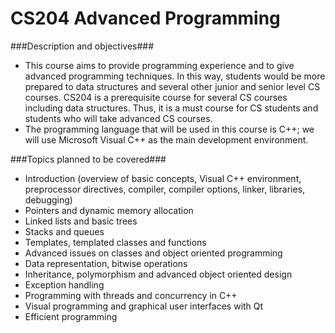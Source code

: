 # CS204 Advanced Programming #

###Description and objectives###
- This course aims to provide programming experience and to give advanced
programming techniques. In this way, students would be more prepared to data
structures and several other junior and senior level CS courses. CS204 is a
prerequisite course for several CS courses including data structures. Thus, it is a
must course for CS students and students who will take advanced CS courses.
- The programming language that will be used in this course is C++; we will use
Microsoft Visual C++ as the main development environment.

###Topics planned to be covered###
* Introduction (overview of basic concepts, Visual C++ environment, preprocessor
directives, compiler, compiler options, linker, libraries, debugging)
* Pointers and dynamic memory allocation
* Linked lists and basic trees
* Stacks and queues
* Templates, templated classes and functions
* Advanced issues on classes and object oriented programming
* Data representation, bitwise operations
* Inheritance, polymorphism and advanced object oriented design
* Exception handling
* Programming with threads and concurrency in C++
* Visual programming and graphical user interfaces with Qt
* Efficient programming
